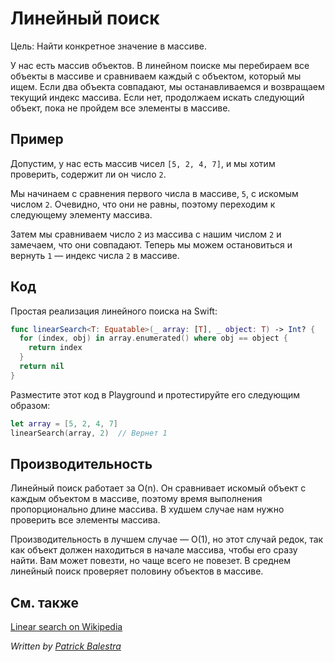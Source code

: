 # Линейный поиск

Цель: Найти конкретное значение в массиве.

У нас есть массив объектов. В линейном поиске мы перебираем все объекты в массиве и сравниваем каждый с объектом, который мы ищем. Если два объекта совпадают, мы останавливаемся и возвращаем текущий индекс массива. Если нет, продолжаем искать следующий объект, пока не пройдем все элементы в массиве.

## Пример

Допустим, у нас есть массив чисел `[5, 2, 4, 7]`, и мы хотим проверить, содержит ли он число `2`.

Мы начинаем с сравнения первого числа в массиве, `5`, с искомым числом `2`. Очевидно, что они не равны, поэтому переходим к следующему элементу массива.

Затем мы сравниваем число `2` из массива с нашим числом `2` и замечаем, что они совпадают. Теперь мы можем остановиться и вернуть `1` — индекс числа `2` в массиве.

## Код

Простая реализация линейного поиска на Swift:

```swift
func linearSearch<T: Equatable>(_ array: [T], _ object: T) -> Int? {
  for (index, obj) in array.enumerated() where obj == object {
    return index
  }
  return nil
}
```

Разместите этот код в Playground и протестируйте его следующим образом:

```swift
let array = [5, 2, 4, 7]
linearSearch(array, 2)  // Вернет 1
```

## Производительность

Линейный поиск работает за O(n). Он сравнивает искомый объект с каждым объектом в массиве, поэтому время выполнения пропорционально длине массива. В худшем случае нам нужно проверить все элементы массива.

Производительность в лучшем случае — O(1), но этот случай редок, так как объект должен находиться в начале массива, чтобы его сразу найти. Вам может повезти, но чаще всего не повезет. В среднем линейный поиск проверяет половину объектов в массиве.

## См. также

[Linear search on Wikipedia](https://en.wikipedia.org/wiki/Linear_search)

*Written by [Patrick Balestra](http://www.github.com/BalestraPatrick)*
